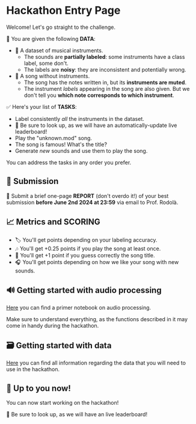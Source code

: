 # Hackathon Entry Page

Welcome! Let's go straight to the challenge.

📂 You are given the following **DATA**:

- 🎺 A dataset of musical instruments.
  - The sounds are **partially labeled**: some instruments have a class label, some don't.
  - The labels are **noisy**: they are inconsistent and potentially wrong.
- 🎼 A song without instruments.
  - The song has the notes written in, but its **instruments are muted**.
  - The instrument *labels* appearing in the song are also given. But we don't tell you **which note corresponds to which instrument**.

✅ Here's your list of **TASKS**:

- Label consistently *all* the instruments in the dataset.
- 🏁 Be sure to look up, as we will have an automatically-update live leaderboard!
- Play the "unknown.mod" song.
- The song is famous! What's the title?
- Generate *new* sounds and use them to play the song.

You can address the tasks in any order you prefer.

## 📩 Submission

📄 Submit a brief one-page **REPORT** (don't overdo it!) of your best submission **before June 2nd 2024 at 23:59** via email to Prof. Rodolà.

## 📈 Metrics and SCORING

- 🏷️ You'll get points depending on your labeling accuracy.
- 🎶 You'll get +0.25 points if you play the song at least once.
- 🤩 You'll get +1 point if you guess correctly the song title.
- 🎧 You'll get points depending on how we like your song with new sounds.

## 🔊 Getting started with audio processing

[Here](https://github.com/ML-MSAI-2024-hackathon/audio-processing-starter-kit) you can find a primer notebook on audio processing.

Make sure to understand everything, as the functions described in it may come in handy during the hackathon.

## 🗃️ Getting started with data

[Here](https://github.com/ML-MSAI-2024-hackathon/data-starter-kit) you can find all information regarding the data that you will need to use in the hackathon.

## 🚀 Up to you now!

You can now start working on the hackathon!

🏁 Be sure to look up, as we will have an live leaderboard! 

